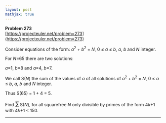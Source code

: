 ```yaml
---
layout: post
mathjax: true
---
```

**Problem 273**  
[https://projecteuler.net/problem=273](https://projecteuler.net/problem=273)

<p>Consider equations of the form: <var>a</var><sup>2</sup> + <var>b</var><sup>2</sup> = <var>N</var>, 0 ≤ <var>a</var> ≤ <var>b</var>, <var>a</var>, <var>b</var> and <var>N</var> integer.</p>

<p>For <var>N</var>=65 there are two solutions:</p>
<p><var>a</var>=1, <var>b</var>=8 and <var>a</var>=4, <var>b</var>=7.</p>
<p>We call S(<var>N</var>) the sum of the values of <var>a</var> of all solutions of <var>a</var><sup>2</sup> + <var>b</var><sup>2</sup> = <var>N</var>, 0 ≤ <var>a</var> ≤ <var>b</var>, <var>a</var>, <var>b</var> and <var>N</var> integer.</p>
<p>Thus S(65) = 1 + 4 = 5.</p>
<p>Find <span style="font-size:larger;"><span style="font-size:larger;">∑</span></span> S(<var>N</var>), for all squarefree <var>N</var> only divisible by primes of the form 4<var>k</var>+1 with 4<var>k</var>+1 &lt; 150.</p>

---
